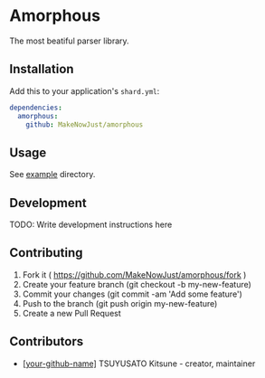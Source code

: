 # Amorphous

The most beatiful parser library.

## Installation

Add this to your application's `shard.yml`:

```yaml
dependencies:
  amorphous:
    github: MakeNowJust/amorphous
```


## Usage

See [example](./example) directory.


## Development

TODO: Write development instructions here

## Contributing

1. Fork it ( https://github.com/MakeNowJust/amorphous/fork )
2. Create your feature branch (git checkout -b my-new-feature)
3. Commit your changes (git commit -am 'Add some feature')
4. Push to the branch (git push origin my-new-feature)
5. Create a new Pull Request

## Contributors

- [[your-github-name]](https://github.com/MakeNowJust) TSUYUSATO Kitsune - creator, maintainer
